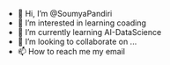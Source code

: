 - 👋 Hi, I’m @SoumyaPandiri
- 👀 I’m interested in learning coading
- 🌱 I’m currently learning AI-DataScience
- 💞️ I’m looking to collaborate on ...
- 📫 How to reach me my email

<!---
SoumyaPandiri/SoumyaPandiri is a ✨ special ✨ repository because its `README.md` (this file) appears on your GitHub profile.
You can click the Preview link to take a look at your changes.
--->

